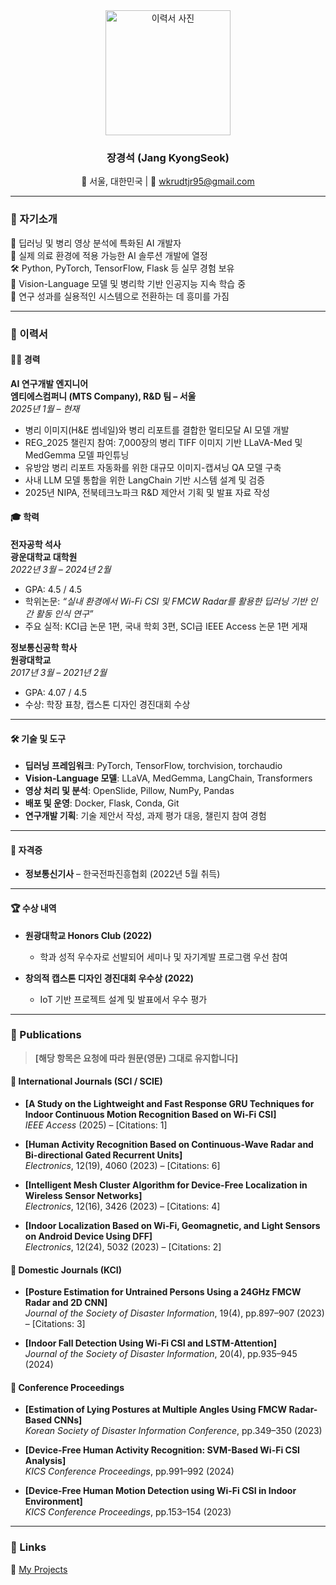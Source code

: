 <div align="center">

<img src="https://github.com/user-attachments/assets/4ef225e8-115c-44f9-8e01-a0d18f1f3397" alt="이력서 사진" width="200" />

### 장경석 (Jang KyongSeok)  
📍 서울, 대한민국 | 📧 wkrudtjr95@gmail.com  

</div>

---

### 👋 자기소개
🧠 딥러닝 및 병리 영상 분석에 특화된 AI 개발자  
🧪 실제 의료 환경에 적용 가능한 AI 솔루션 개발에 열정  
🛠️ Python, PyTorch, TensorFlow, Flask 등 실무 경험 보유  
🌱 Vision-Language 모델 및 병리학 기반 인공지능 지속 학습 중  
📝 연구 성과를 실용적인 시스템으로 전환하는 데 흥미를 가짐  

---

### 📄 이력서

#### 🧑‍💻 경력

**AI 연구개발 엔지니어**  
**엠티에스컴퍼니 (MTS Company), R&D 팀 – 서울**  
*2025년 1월 – 현재*

- 병리 이미지(H&E 썸네일)와 병리 리포트를 결합한 멀티모달 AI 모델 개발  
- REG_2025 챌린지 참여: 7,000장의 병리 TIFF 이미지 기반 LLaVA-Med 및 MedGemma 모델 파인튜닝  
- 유방암 병리 리포트 자동화를 위한 대규모 이미지-캡셔닝 QA 모델 구축  
- 사내 LLM 모델 통합을 위한 LangChain 기반 시스템 설계 및 검증  
- 2025년 NIPA, 전북테크노파크 R&D 제안서 기획 및 발표 자료 작성  

#### 🎓 학력

**전자공학 석사**  
**광운대학교 대학원**  
*2022년 3월 – 2024년 2월*  
- GPA: 4.5 / 4.5  
- 학위논문: *“실내 환경에서 Wi-Fi CSI 및 FMCW Radar를 활용한 딥러닝 기반 인간 활동 인식 연구”*  
- 주요 실적: KCI급 논문 1편, 국내 학회 3편, SCI급 IEEE Access 논문 1편 게재  

**정보통신공학 학사**  
**원광대학교**  
*2017년 3월 – 2021년 2월*  
- GPA: 4.07 / 4.5  
- 수상: 학장 표창, 캡스톤 디자인 경진대회 수상  

---

#### 🛠️ 기술 및 도구

- **딥러닝 프레임워크**: PyTorch, TensorFlow, torchvision, torchaudio  
- **Vision-Language 모델**: LLaVA, MedGemma, LangChain, Transformers  
- **영상 처리 및 분석**: OpenSlide, Pillow, NumPy, Pandas  
- **배포 및 운영**: Docker, Flask, Conda, Git  
- **연구개발 기획**: 기술 제안서 작성, 과제 평가 대응, 챌린지 참여 경험  

---

#### 📜 자격증

- **정보통신기사** – 한국전파진흥협회 (2022년 5월 취득)  

---

#### 🏆 수상 내역

- **원광대학교 Honors Club (2022)**  
  - 학과 성적 우수자로 선발되어 세미나 및 자기계발 프로그램 우선 참여  

- **창의적 캡스톤 디자인 경진대회 우수상 (2022)**  
  - IoT 기반 프로젝트 설계 및 발표에서 우수 평가  

---

### 📝 Publications

> **[해당 항목은 요청에 따라 원문(영문) 그대로 유지합니다]**

#### 📘 International Journals (SCI / SCIE)

- **[A Study on the Lightweight and Fast Response GRU Techniques for Indoor Continuous Motion Recognition Based on Wi-Fi CSI]**  
  *IEEE Access* (2025) – [Citations: 1]

- **[Human Activity Recognition Based on Continuous-Wave Radar and Bi-directional Gated Recurrent Units]**  
  *Electronics*, 12(19), 4060 (2023) – [Citations: 6]

- **[Intelligent Mesh Cluster Algorithm for Device-Free Localization in Wireless Sensor Networks]**  
  *Electronics*, 12(16), 3426 (2023) – [Citations: 4]

- **[Indoor Localization Based on Wi-Fi, Geomagnetic, and Light Sensors on Android Device Using DFF]**  
  *Electronics*, 12(24), 5032 (2023) – [Citations: 2]

#### 📙 Domestic Journals (KCI)

- **[Posture Estimation for Untrained Persons Using a 24GHz FMCW Radar and 2D CNN]**  
  *Journal of the Society of Disaster Information*, 19(4), pp.897–907 (2023) – [Citations: 3]

- **[Indoor Fall Detection Using Wi-Fi CSI and LSTM-Attention]**  
  *Journal of the Society of Disaster Information*, 20(4), pp.935–945 (2024)

#### 📗 Conference Proceedings

- **[Estimation of Lying Postures at Multiple Angles Using FMCW Radar-Based CNNs]**  
  *Korean Society of Disaster Information Conference*, pp.349–350 (2023)

- **[Device-Free Human Activity Recognition: SVM-Based Wi-Fi CSI Analysis]**  
  *KICS Conference Proceedings*, pp.991–992 (2024)

- **[Device-Free Human Motion Detection using Wi-Fi CSI in Indoor Environment]**  
  *KICS Conference Proceedings*, pp.153–154 (2023)

---

### 🔗 Links

📂 [My Projects](https://github.com/rudjtr234?tab=repositories)  

